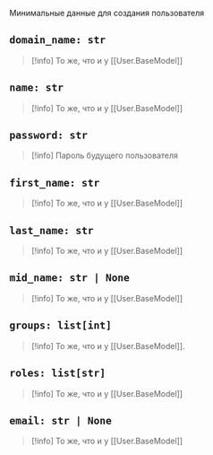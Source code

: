Минимальные данные для создания пользователя

## `domain_name: str`
>[!info] То же, что и у [[User.BaseModel]]

## `name: str`
>[!info] То же, что и у [[User.BaseModel]]

## `password: str`
> [!info] Пароль будущего пользователя

## `first_name: str`
>[!info] То же, что и у [[User.BaseModel]]

## `last_name: str`
>[!info] То же, что и у [[User.BaseModel]]

## `mid_name: str | None`
>[!info] То же, что и у [[User.BaseModel]]

## `groups: list[int]`
>[!info] То же, что и у [[User.BaseModel]].

## `roles: list[str]`
>[!info] То же, что и у [[User.BaseModel]]

## `email: str | None`
>[!info] То же, что и у [[User.BaseModel]]
